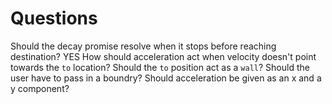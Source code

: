 Questions
=========

  Should the decay promise resolve when it stops before reaching destination? YES
  How should acceleration act when velocity doesn't point towards the
`to` location?
    Should the `to` position act as a `wall`?
    Should the user have to pass in a boundry?
    Should acceleration be given as an x and a y component?